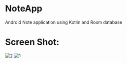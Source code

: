 # NoteApp
Android Note application using Kotlin and Room database

# Screen Shot:

![2](https://user-images.githubusercontent.com/38455574/88384923-94156100-cdc2-11ea-9e8d-288caaf56c31.PNG)
![1](https://user-images.githubusercontent.com/38455574/88384929-97105180-cdc2-11ea-90b7-6fc94ed2f2de.PNG)

